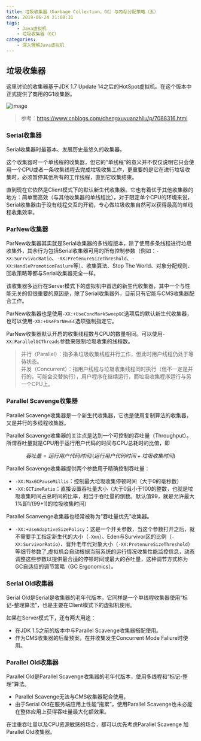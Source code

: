 ```yaml
---
title: 垃圾收集器（Garbage Collection，GC）与内存分配策略（五）
date: 2019-06-24 21:08:31
tags:
	- Java虚拟机
	- 垃圾收集器（GC）
categories:
	- 深入理解Java虚拟机
---
```


## 垃圾收集器

这里讨论的收集器基于JDK 1.7 Update 14之后的HotSpot虚拟机。在这个版本中正式提供了商用的G1收集器。

![image](https://images2015.cnblogs.com/blog/467583/201706/467583-20170628093656618-2097152177.png)

> 参考：https://www.cnblogs.com/chengxuyuanzhilu/p/7088316.html

<!-- more-->

### Serial收集器

Serial收集器时最基本、发展历史最悠久的收集器。

这个收集器时一个单线程的收集器，但它的“单线程”的意义并不仅仅说明它只会使用一个CPU或者一条收集线程去完成垃圾收集工作，更重要的是它在进行垃圾收集时，必须暂停其他所有的工作线程，直到它收集结束。

直到现在它依然是Client模式下的默认新生代收集器。它也有着优于其他收集器的地方：简单而高效（与其他收集器的单线程比），对于限定单个CPU的环境来说，Serial收集器由于没有线程交互的开销，专心做垃圾收集自然可以获得最高的单线程收集效率。

### ParNew收集器

ParNew收集器其实就是Serial收集器的多线程版本，除了使用多条线程进行垃圾收集外，其余行为包括Serial收集器可用的所有控制参数（例如：`-XX:SurrvivorRatio`、`-XX:PretenureSizeThreshold`、`-XX:HandlePromotionFailure`等）、收集算法、Stop The World、对象分配规则、回收策略等都与Serial收集器完全一样。

该收集器多运行在Server模式下的虚拟机中首选的新生代收集器，其中一个与性能无关的但很重要的原因是，除了Serial收集器外，目前只有它能与CMS收集器配合工作。

ParNew收集器也是使用`-XX:+UseConcMarkSweepGC`选项后的默认新生代收集器，也可以使用`-XX:+UseParNewGC`选项强制指定它。

ParNew收集器默认开启的收集线程数与CPU的数量相同。可以使用`-XX:ParallelGCThreads`参数来限制垃圾收集的线程数。

> 并行（Parallel）：指多条垃圾收集线程并行工作，但此时用户线程仍处于等待状态。 <br>
> 并发（Concurrent）：指用户线程与垃圾收集线程同时执行（但不一定是并行的，可能会交替执行），用户程序在继续运行，而垃圾收集程序运行与另一个CPU上。

### Parallel Scavenge收集器

Parallel Scavenge收集器是一个新生代收集器，它也是使用复制算法的收集器，又是并行的多线程收集器。

Parallel Scavenge收集器的关注点是达到一个可控制的吞吐量（Throughput）。
所谓吞吐量就是CPU用于运行用户代码的时间与CPU总耗时的比值，即<br>

```math
吞吐量 = 运行用户代码时间 / (运行用户代码时间 + 垃圾收集时间)
```

Parallel Scavenge收集器提供两个参数用于精确控制吞吐量：

- `-XX:MaxGCPauseMillis`：控制最大垃圾收集停顿时间（大于0的毫秒数）
- `-XX:GCTimeRatio`：直接设置吞吐量大小（大于0且小于100的整数，也就是垃圾收集时间占总时间的比率，相当于吞吐量的倒数。默认值99，就是允许最大1%即1/(99+1)的垃圾收集时间）

Parallel Scanvenge收集器也经常被称为“吞吐量优先”收集器。

- `-XX:+UseAdaptiveSizePolicy`：这是一个开关参数，当这个参数打开之后，就不需要手工指定新生代的大小（`-Xmn`）、Eden与Survivor区的比例（`-XX:SurvivorRatio`）、晋升老年代对象大小（`-XX:PretenureSizeThreshold`）等细节参数了,虚拟机会自动根据当前系统的运行情况收集性能监控信息，动态调整这些参数以提供最合适的停顿时间或最大的吞吐量，这种调节方式称为GC自适应的调节策略（GC Ergonomics）。

### Serial Old收集器

Serial Old是Serial是收集器的老年代版本，它同样是一个单线程收集器使用“标记-整理算法”，也是主要在Client模式下的虚拟机使用。

如果在Server模式下，还有两大用途：

- 在JDK 1.5之前的版本中与Parallel Scavenge收集器搭配使用。
- 作为CMS收集器的后备预案，在并收集发生Concurrent Mode Faliure时使用。

### Parallel Old收集器

Parallel Old是Parallel Scavenge收集器的老年代版本，使用多线程和“标记-整理”算法。

- Parallel Scavenge无法与CMS收集器配合使用。
- 由于Serial Old在服务端应用上性能“拖累”，使用Parallel Scavenge也未必能在整体应用上获得吞吐量最大化额效果。

在注重吞吐量以及CPU资源敏感的场合，都可以优先考虑Parallel Scavenge 加Parallel Old收集器。